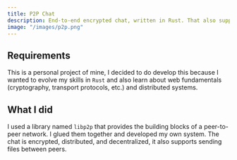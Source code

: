 ```yaml
---
title: P2P Chat
description: End-to-end encrypted chat, written in Rust. That also supports file transport.
image: "/images/p2p.png"
---
```


## Requirements
This is a personal project of mine, I decided to do develop this because I wanted to evolve my skills in `Rust` and also learn about web fundamentals (cryptography, transport protocols, etc.) and distributed systems.

## What I did
I used a library named `libp2p` that provides the building blocks of a peer-to-peer network. I glued them together and developed my own system. The chat is encrypted, distributed, and decentralized, it also supports sending files between peers.
